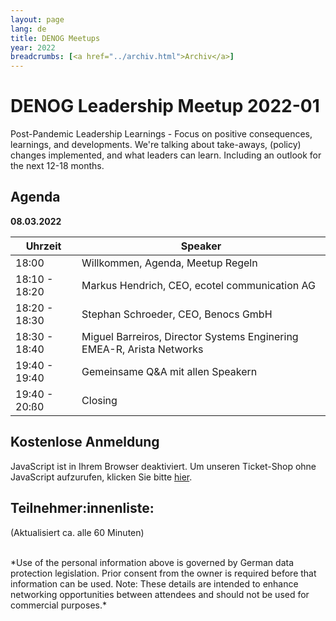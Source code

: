 ```yaml
---
layout: page
lang: de
title: DENOG Meetups
year: 2022
breadcrumbs: [<a href="../archiv.html">Archiv</a>]
---
```


# DENOG Leadership Meetup 2022-01

Post-Pandemic Leadership Learnings - Focus on positive consequences, learnings, and developments. 
We're talking about take-aways, (policy) changes implemented, and what leaders can learn. Including an 
outlook for the next 12-18 months.

## Agenda

**08.03.2022**

| Uhrzeit       | Speaker                                                                      |
| ------------- | ---------------------------------------------------------------------------- |
| 18:00         | Willkommen, Agenda, Meetup Regeln                                            |
| 18:10 - 18:20 | Markus Hendrich, CEO, ecotel communication AG |
| 18:20 - 18:30 | Stephan Schroeder, CEO, Benocs GmbH                           |
| 18:30 - 18:40 | Miguel Barreiros, Director Systems Enginering EMEA-R, Arista Networks                                  |
| 19:40 - 19:40 | Gemeinsame Q&A mit allen Speakern                                            |
| 19:40 - 20:ß0 | Closing                                                                      |

## Kostenlose Anmeldung

<pretix-widget event="https://pretix.eu/denog/denogleadership2022-01/"></pretix-widget>
<noscript>

   <div class="pretix-widget">
        <div class="pretix-widget-info-message">
            JavaScript ist in Ihrem Browser deaktiviert. Um unseren Ticket-Shop ohne JavaScript aufzurufen, klicken Sie bitte <a target="_blank" rel="noopener" href="https://pretix.eu/denog/denogleader2021-01/">hier</a>.
        </div>
    </div>
</noscript>

## Teilnehmer:innenliste:
(Aktualisiert ca. alle 60 Minuten)<br>
<!-- <iframe src="https://www.denog.de/pretix-attendeelist/" width="100%" height="768" frameborder="0" scrolling="yes" marginheight="0" marginwidth="0" name="Attendeelist" title="DENOG12 Attendees">
 
</iframe>
-->
<br>
*Use of the personal information above is governed by German data protection legislation. Prior consent from the owner is required before that information can be used. Note: These details are intended to enhance networking opportunities between attendees and should not be used for commercial purposes.*


